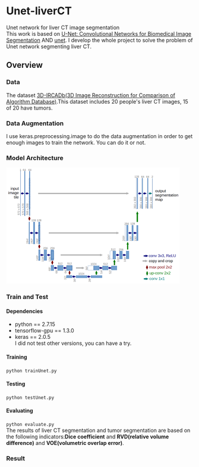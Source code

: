 # Unet-liverCT
Unet network for liver CT image segmentation  
This work is based on [U-Net: Convolutional Networks for Biomedical Image Segmentation](https://lmb.informatik.uni-freiburg.de/people/ronneber/u-net/)
AND [unet](https://github.com/zhixuhao/unet). I develop the whole project to solve the problem of Unet network segmenting liver CT.
## Overview
### Data
The dataset [3D-IRCADb(3D Image Reconstruction for Comparison of Algorithm Database)](https://www.ircad.fr/research/computer/).This dataset
includes 20 people's liver CT images, 15 of 20 have tumors.
### Data Augmentation
I use keras.preprocessing.image to do the data augmentation in order to get enough images to train the network. You can do it or not.
### Model Architecture
![img/u-net-architecture.png](img/u-net-architecture.png)
### Train and Test
#### Dependencies
+ python == 2.7.15
+ tensorflow-gpu == 1.3.0
+ keras == 2.0.5  
I did not test other versions, you can have a try.
#### Training

```python trainUnet.py```
#### Testing
```python testUnet.py```
#### Evaluating
```python evaluate.py```  
The results of liver CT segmentation and tumor segmentation are based on the following indicators:**Dice coefficient** and **RVD(relative volume difference)** and **VOE(volumetric overlap error)**.
### Result
